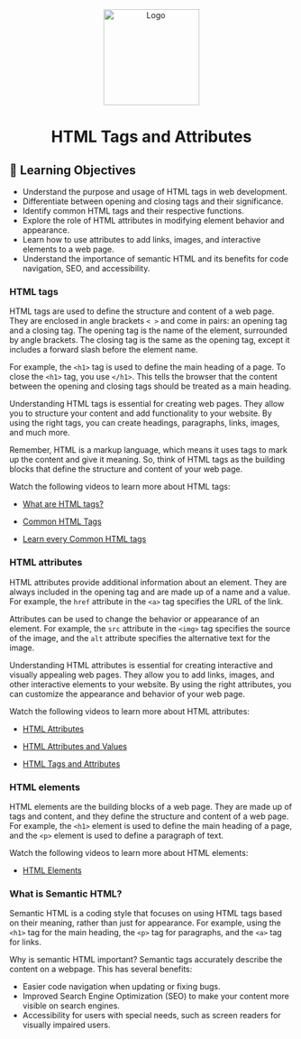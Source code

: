 <div align="center">
    <img src="../images/html5.jpg" alt="Logo" height="170" align="center">
    <h1 align="center">HTML Tags and Attributes</h1>
</div>

## 🎯 Learning Objectives
- Understand the purpose and usage of HTML tags in web development.
- Differentiate between opening and closing tags and their significance.
- Identify common HTML tags and their respective functions.
- Explore the role of HTML attributes in modifying element behavior and appearance.
- Learn how to use attributes to add links, images, and interactive elements to a web page.
- Understand the importance of semantic HTML and its benefits for code navigation, SEO, and accessibility.

### HTML tags
HTML tags are used to define the structure and content of a web page. They are enclosed in angle brackets `< >` and come in pairs: an opening tag and a closing tag. The opening tag is the name of the element, surrounded by angle brackets. The closing tag is the same as the opening tag, except it includes a forward slash before the element name.

For example, the `<h1>` tag is used to define the main heading of a page. To close the `<h1>` tag, you use `</h1>`. This tells the browser that the content between the opening and closing tags should be treated as a main heading.

Understanding HTML tags is essential for creating web pages. They allow you to structure your content and add functionality to your website. By using the right tags, you can create headings, paragraphs, links, images, and much more.

Remember, HTML is a markup language, which means it uses tags to mark up the content and give it meaning. So, think of HTML tags as the building blocks that define the structure and content of your web page.

Watch the following videos to learn more about HTML tags:

- [What are HTML tags?](../videos/introduction-to-html-and-html5/html-tags-and-attributes/y2mate.com%20-%20HTML%20Tag%20Basics_1080p.mp4)

- [Common HTML Tags](../videos/introduction-to-html-and-html5/html-tags-and-attributes/y2mate.com%20-%20Common%20HTML%20tags%20and%20what%20they%20are%20for%20HTMLCSS%20Basics_1080p.mp4)

- [Learn every Common HTML tags](../videos/introduction-to-html-and-html5/html-tags-and-attributes/y2mate.com%20-%20Complete%20HTML%20Tag%20Course%20Learn%20Every%20Single%20HTML5%20Tag%202024_1080p.mp4)

### HTML attributes
HTML attributes provide additional information about an element. They are always included in the opening tag and are made up of a name and a value. For example, the `href` attribute in the `<a>` tag specifies the URL of the link.

Attributes can be used to change the behavior or appearance of an element. For example, the `src` attribute in the `<img>` tag specifies the source of the image, and the `alt` attribute specifies the alternative text for the image.

Understanding HTML attributes is essential for creating interactive and visually appealing web pages. They allow you to add links, images, and other interactive elements to your website. By using the right attributes, you can customize the appearance and behavior of your web page.

Watch the following videos to learn more about HTML attributes:

- [HTML Attributes](../videos/introduction-to-html-and-html5/html-tags-and-attributes/y2mate.com%20-%20HTML%20Attributes_1080p.mp4)

- [HTML Attributes and Values](../videos/introduction-to-html-and-html5/html-tags-and-attributes/y2mate.com%20-%20HTML%20Attributes_1080p%20(1).mp4)

- [HTML Tags and Attributes](../videos/introduction-to-html-and-html5/html-tags-and-attributes/y2mate.com%20-%20HTML%20Tags%20Attributes%20and%20Elements%20with%20example_1080p.mp4)

### HTML elements
HTML elements are the building blocks of a web page. They are made up of tags and content, and they define the structure and content of a web page. For example, the `<h1>` element is used to define the main heading of a page, and the `<p>` element is used to define a paragraph of text.

Watch the following videos to learn more about HTML elements:

- [HTML Elements](../videos/introduction-to-html-and-html5/html-tags-and-attributes/Web%20Development%20Tutorial%20for%20Beginners%20(#1)%20-%20How%20to%20build%20webpages%20with%20HTML,%20CSS,%20Javascript.mp4)

### What is Semantic HTML?
Semantic HTML is a coding style that focuses on using HTML tags based on their meaning, rather than just for appearance. For example, using the `<h1>` tag for the main heading, the `<p>` tag for paragraphs, and the `<a>` tag for links.

Why is semantic HTML important?
Semantic tags accurately describe the content on a webpage. This has several benefits:
- Easier code navigation when updating or fixing bugs.
- Improved Search Engine Optimization (SEO) to make your content more visible on search engines.
- Accessibility for users with special needs, such as screen readers for visually impaired users.
